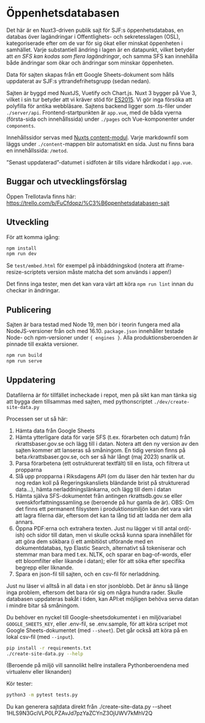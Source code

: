 # Öppenhetsdatabasen

Det här är en Nuxt3-driven publik sajt för SJF:s öppenhetsdatabas, en databas över lagändringar i Offentlighets- och sekretesslagen (OSL), kategoriserade efter om de var för sig ökat eller minskat öppenheten i samhället. Varje substantiell ändring i lagen är en datapunkt, vilket betyder att _en SFS kan kodas som flera lagändringar_, och samma SFS kan innehålla både ändringar som ökar och ändringar som minskar öppenheten.

Data för sajten skapas från ett Google Sheets-dokument som hålls uppdaterat av SJF:s yttrandefrihetsgrupp (sedan nedan).

Sajten är byggd med NuxtJS, Vuetify och Chart.js. Nuxt 3 bygger på Vue 3, vilket i sin tur betyder att vi kräver stöd för [ES2015](https://caniuse.com/es6). Vi gör inga försöka att polyfilla för antika webbläsare.
Sajtens backend ligger som .ts-filer under `./server/api`. Frontend-startpunkten är `app.vue`, med de båda vyerna (första-sida och innehållssida) under `./pages` och Vue-komponenter under `components`.

Innehållssidor servas med [Nuxts content-modul](https://content.nuxtjs.org/). Varje markdownfil som läggs under `./content`-mappen blir automatiskt en sida. Just nu finns bara en innehållssida: `/metod`.

”Senast uppdaterad”-datumet i sidfoten är tills vidare hårdkodat i `app.vue`.


## Buggar och utvecklingsförslag

Öppen Trellotavla finns här:
https://trello.com/b/FuCfdopz/%C3%B6ppenhetsdatabasen-sajt

## Utveckling

För att komma igång:

```sh
npm install
npm run dev
```

Se `test/embed.html` för exempel på inbäddningskod (notera att iframe-resize-scriptets version måste matcha det som används i appen!)

Det finns inga tester, men det kan vara värt att köra `npm run lint` innan du checkar in ändringar.

## Publicering

Sajten är bara testad med Node 19, men bör i teorin fungera med alla NodeJS-versioner från och med 16.10.
`package.json` innehåller testade Node- och npm-versioner under `{ engines }`. Alla produktionsberoenden är pinnade till exakta versioner.

```sh
npm run build
npm run serve
```

## Uppdatering

Datafilerna är för tillfället incheckade i repot, men på sikt kan man tänka sig att bygga dem tillsammas med sajten, med pythonscriptet `./dev/create-site-data.py`

Processen ser ut så här:

1. Hämta data från Google Sheets
2. Hämta ytterligare data för varje SFS (t.ex. förarbeten och datum) från rkrattsbaser.gov.se och lägg till i datan. Notera att den ny version av den sajten kommer att lanseras så småningom. En tidig version finns på beta.rkrattsbaser.gov.se, och ser så här långt (maj 2023) snarlik ut.
3. Parsa förarbetena (ett ostrukturerat textfält) till en lista, och filtrera ut propparna
4. Slå upp propparna i Riksdagens API (om du läser den här texten har du nog redan koll på Regeringskansliets bländande brist på strukturerad data...), hämta nerladdningslänkarna, och lägg till dem i datan
5. Hämta själva SFS-dokumentet från antingen rkrattsdb.gov.se eller svenskforfattningssamling.se (beroende på hur gamla de är). OBS: Om det finns ett permanent filsystem i produktionsmiljön kan det vara värt att lagra filerna där, eftersom det kan ta lång tid att ladda ner dem alla annars.
6. Öppna PDF:erna och extrahera texten. Just nu lägger vi till antal ord(-ish) och sidor till datan, men vi skulle också kunna spara innehållet för att göra dem sökbara (i ett ambitiöst utförande med en dokumentdatabas, typ Elastic Search, alternativt så tokeniserar och stemmar man bara med t.ex. NLTK, och sparar en bag-of-words, eller ett bloomfilter eller likande i datan); eller för att söka efter specifika begrepp eller liknande.
7. Spara en json-fil till sajten, och en csv-fil för nerladdning.

Just nu läser vi alltså in all data i en stor jsonblobb. Det är ännu så länge inga problem, eftersom det bara rör sig om några hundra rader. Skulle databasen uppdateras bakåt i tiden, kan API:et möjligen behöva serva datan i mindre bitar så småningom.

Du behöver en nyckel till Google-sheetsdokumentet i en miljövariabel `GOOGLE_SHEETS_KEY`, eller .env-fil, se .env.sample, för att köra scripet mot Google Sheets-dokumentet (med `--sheet`). Det går också att köra på en lokal csv-fil (med `--input`).

```sh
pip install -r requirements.txt
./create-site-data.py --help
```

(Beroende på miljö vill sannolikt hellre installera Pythonberoendena med virtualenv eller liknanden)

Kör tester:
```sh
python3 -m pytest tests.py
```

Du kan generera sajtdata direkt från 
./create-site-data.py --sheet 1HLS9N3GclVLP0LPZAvJd7pzYaZCYnZ3OjUWV7kMhV2Q